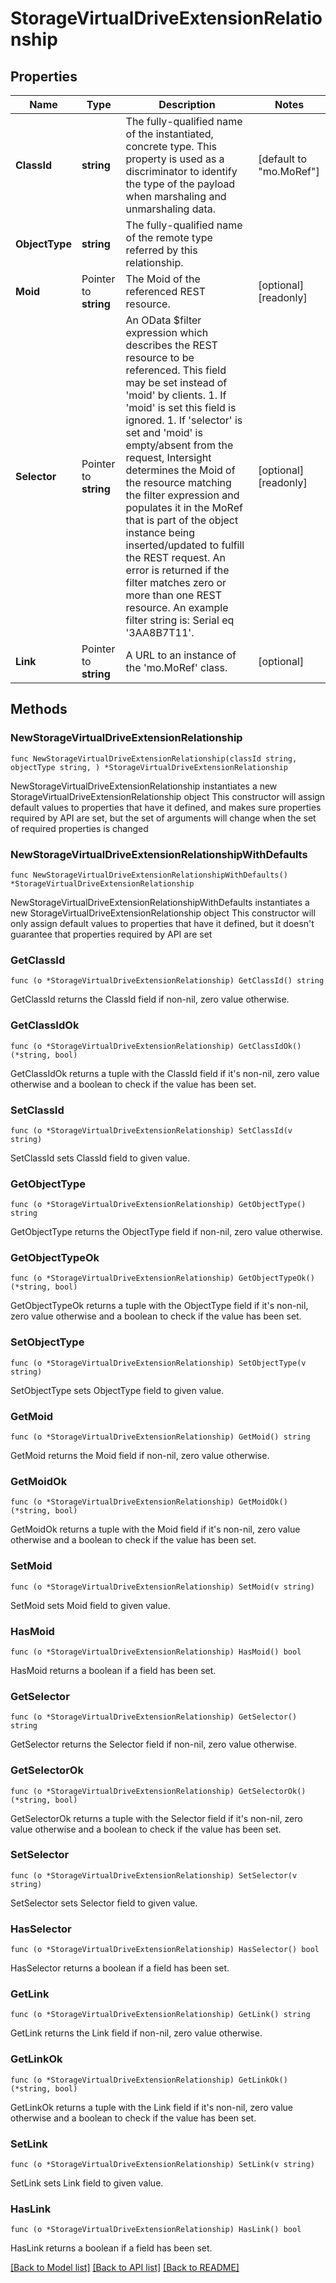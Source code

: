 # StorageVirtualDriveExtensionRelationship

## Properties

Name | Type | Description | Notes
------------ | ------------- | ------------- | -------------
**ClassId** | **string** | The fully-qualified name of the instantiated, concrete type. This property is used as a discriminator to identify the type of the payload when marshaling and unmarshaling data. | [default to "mo.MoRef"]
**ObjectType** | **string** | The fully-qualified name of the remote type referred by this relationship. | 
**Moid** | Pointer to **string** | The Moid of the referenced REST resource. | [optional] [readonly] 
**Selector** | Pointer to **string** | An OData $filter expression which describes the REST resource to be referenced. This field may be set instead of &#39;moid&#39; by clients. 1. If &#39;moid&#39; is set this field is ignored. 1. If &#39;selector&#39; is set and &#39;moid&#39; is empty/absent from the request, Intersight determines the Moid of the resource matching the filter expression and populates it in the MoRef that is part of the object instance being inserted/updated to fulfill the REST request. An error is returned if the filter matches zero or more than one REST resource. An example filter string is: Serial eq &#39;3AA8B7T11&#39;. | [optional] [readonly] 
**Link** | Pointer to **string** | A URL to an instance of the &#39;mo.MoRef&#39; class. | [optional] 

## Methods

### NewStorageVirtualDriveExtensionRelationship

`func NewStorageVirtualDriveExtensionRelationship(classId string, objectType string, ) *StorageVirtualDriveExtensionRelationship`

NewStorageVirtualDriveExtensionRelationship instantiates a new StorageVirtualDriveExtensionRelationship object
This constructor will assign default values to properties that have it defined,
and makes sure properties required by API are set, but the set of arguments
will change when the set of required properties is changed

### NewStorageVirtualDriveExtensionRelationshipWithDefaults

`func NewStorageVirtualDriveExtensionRelationshipWithDefaults() *StorageVirtualDriveExtensionRelationship`

NewStorageVirtualDriveExtensionRelationshipWithDefaults instantiates a new StorageVirtualDriveExtensionRelationship object
This constructor will only assign default values to properties that have it defined,
but it doesn't guarantee that properties required by API are set

### GetClassId

`func (o *StorageVirtualDriveExtensionRelationship) GetClassId() string`

GetClassId returns the ClassId field if non-nil, zero value otherwise.

### GetClassIdOk

`func (o *StorageVirtualDriveExtensionRelationship) GetClassIdOk() (*string, bool)`

GetClassIdOk returns a tuple with the ClassId field if it's non-nil, zero value otherwise
and a boolean to check if the value has been set.

### SetClassId

`func (o *StorageVirtualDriveExtensionRelationship) SetClassId(v string)`

SetClassId sets ClassId field to given value.


### GetObjectType

`func (o *StorageVirtualDriveExtensionRelationship) GetObjectType() string`

GetObjectType returns the ObjectType field if non-nil, zero value otherwise.

### GetObjectTypeOk

`func (o *StorageVirtualDriveExtensionRelationship) GetObjectTypeOk() (*string, bool)`

GetObjectTypeOk returns a tuple with the ObjectType field if it's non-nil, zero value otherwise
and a boolean to check if the value has been set.

### SetObjectType

`func (o *StorageVirtualDriveExtensionRelationship) SetObjectType(v string)`

SetObjectType sets ObjectType field to given value.


### GetMoid

`func (o *StorageVirtualDriveExtensionRelationship) GetMoid() string`

GetMoid returns the Moid field if non-nil, zero value otherwise.

### GetMoidOk

`func (o *StorageVirtualDriveExtensionRelationship) GetMoidOk() (*string, bool)`

GetMoidOk returns a tuple with the Moid field if it's non-nil, zero value otherwise
and a boolean to check if the value has been set.

### SetMoid

`func (o *StorageVirtualDriveExtensionRelationship) SetMoid(v string)`

SetMoid sets Moid field to given value.

### HasMoid

`func (o *StorageVirtualDriveExtensionRelationship) HasMoid() bool`

HasMoid returns a boolean if a field has been set.

### GetSelector

`func (o *StorageVirtualDriveExtensionRelationship) GetSelector() string`

GetSelector returns the Selector field if non-nil, zero value otherwise.

### GetSelectorOk

`func (o *StorageVirtualDriveExtensionRelationship) GetSelectorOk() (*string, bool)`

GetSelectorOk returns a tuple with the Selector field if it's non-nil, zero value otherwise
and a boolean to check if the value has been set.

### SetSelector

`func (o *StorageVirtualDriveExtensionRelationship) SetSelector(v string)`

SetSelector sets Selector field to given value.

### HasSelector

`func (o *StorageVirtualDriveExtensionRelationship) HasSelector() bool`

HasSelector returns a boolean if a field has been set.

### GetLink

`func (o *StorageVirtualDriveExtensionRelationship) GetLink() string`

GetLink returns the Link field if non-nil, zero value otherwise.

### GetLinkOk

`func (o *StorageVirtualDriveExtensionRelationship) GetLinkOk() (*string, bool)`

GetLinkOk returns a tuple with the Link field if it's non-nil, zero value otherwise
and a boolean to check if the value has been set.

### SetLink

`func (o *StorageVirtualDriveExtensionRelationship) SetLink(v string)`

SetLink sets Link field to given value.

### HasLink

`func (o *StorageVirtualDriveExtensionRelationship) HasLink() bool`

HasLink returns a boolean if a field has been set.


[[Back to Model list]](../README.md#documentation-for-models) [[Back to API list]](../README.md#documentation-for-api-endpoints) [[Back to README]](../README.md)


